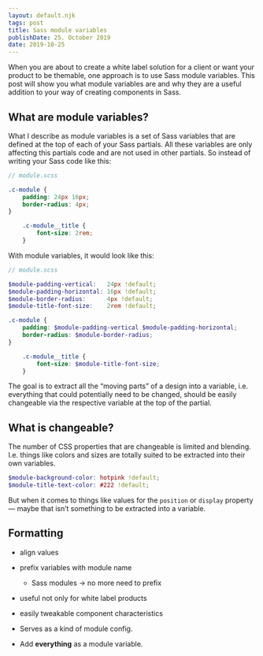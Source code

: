```yaml
---
layout: default.njk
tags: post
title: Sass module variables
publishDate: 25. October 2019
date: 2019-10-25
---
```


When you are about to create a white label solution for a client or want your product to be themable, one approach is to use Sass module variables. This post will show you what module variables are and why they are a useful addition to your way of creating components in Sass.

## What are module variables?

What I describe as module variables is a set of Sass variables that are defined at the top of each of your Sass partials. All these variables are only affecting this partials code and are not used in other partials. So instead of writing your Sass code like this:

```scss
// module.scss

.c-module {
    padding: 24px 16px;
    border-radius: 4px;
}

    .c-module__title {
        font-size: 2rem;
    }
```

With module variables, it would look like this:

```scss
// module.scss

$module-padding-vertical:   24px !default;
$module-padding-horizontal: 16px !default;
$module-border-radius:      4px !default;
$module-title-font-size:    2rem !default;

.c-module {
    padding: $module-padding-vertical $module-padding-horizontal;
    border-radius: $module-border-radius;
}

    .c-module__title {
        font-size: $module-title-font-size;
    }
```

The goal is to extract all the “moving parts” of a design into a variable, i.e. everything that could potentially need to be changed, should be easily changeable via the respective variable at the top of the partial.

## What is changeable?

The number of CSS properties that are changeable is limited and blending. I.e. things like colors and sizes are totally suited to be extracted into their own variables. 

```scss
$module-background-color: hotpink !default;
$module-title-text-color: #222 !default;
```

But when it comes to things like values for the `position` or `display` property — maybe that isn’t something to be extracted into a variable.

## Formatting

- align values
- prefix variables with module name
    - Sass modules -> no more need to prefix

- useful not only for white label products
- easily tweakable component characteristics

- Serves as a kind of module config.
- Add **everything** as a module variable.

